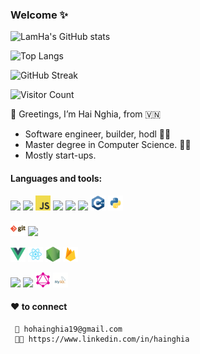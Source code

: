 ### Welcome ✨

![LamHa's GitHub stats](https://github-readme-stats.vercel.app/api?username=hainghia&show_icons=true&theme=cobalt&custom_title=Hai%20Nghia%27s%20Stats)

![Top Langs](https://github-readme-stats.vercel.app/api/top-langs/?username=hainghia&theme=radical)

![GitHub Streak](https://github-readme-streak-stats.herokuapp.com/?user=hainghia&include_all_commits=true&theme=radical)

![Visitor Count](https://profile-counter.glitch.me/hainghia/count.svg)

👋 Greetings, I’m Hai Nghia, from 🇻🇳
- Software engineer, builder, hodl 👷‍♂️
- Master degree in Computer Science. 👨‍🎓
- Mostly start-ups.

#### Languages and tools: 

<code><img height="24" src="https://user-images.githubusercontent.com/9162651/214869346-6c34dea8-f27c-4c17-931c-599d2544a6a5.png"></code>
<code><img height="24" src="https://user-images.githubusercontent.com/9162651/214869618-1bd1db04-1099-439f-a7ee-1d9ece201af8.png"></code>
<code><img height="24" src="https://raw.githubusercontent.com/github/explore/80688e429a7d4ef2fca1e82350fe8e3517d3494d/topics/javascript/javascript.png"></code>
<code><img height="24" src="https://user-images.githubusercontent.com/9162651/214870915-eaf98d43-3927-4742-8f83-27fb06dccc4f.png"></code>
<code><img height="24" src="https://user-images.githubusercontent.com/9162651/214872388-23c08d3c-9f2b-4695-a1e5-c1d86d86d3b4.png"></code>
<code><img height="24" src="https://user-images.githubusercontent.com/9162651/214872105-fd56eae9-0f49-49de-9d73-eee569ea64a7.png"></code>
<code><img height="24" src="https://raw.githubusercontent.com/github/explore/80688e429a7d4ef2fca1e82350fe8e3517d3494d/topics/cpp/cpp.png"></code>
<code><img height="24" src="https://raw.githubusercontent.com/github/explore/80688e429a7d4ef2fca1e82350fe8e3517d3494d/topics/python/python.png"></code>

<code><img height="24" src="https://raw.githubusercontent.com/github/explore/80688e429a7d4ef2fca1e82350fe8e3517d3494d/topics/git/git.png"></code>
<code><img height="24" src="https://user-images.githubusercontent.com/9162651/214871106-d80c6298-bba0-44a6-a1e6-a6a183debfed.png"></code>

<code><img height="24" src="https://raw.githubusercontent.com/github/explore/80688e429a7d4ef2fca1e82350fe8e3517d3494d/topics/vue/vue.png"></code>
<code><img height="24" src="https://raw.githubusercontent.com/github/explore/80688e429a7d4ef2fca1e82350fe8e3517d3494d/topics/react/react.png"></code>
<code><img height="24" src="https://raw.githubusercontent.com/github/explore/80688e429a7d4ef2fca1e82350fe8e3517d3494d/topics/nodejs/nodejs.png"></code>
<code><img height="24" src="https://raw.githubusercontent.com/github/explore/80688e429a7d4ef2fca1e82350fe8e3517d3494d/topics/firebase/firebase.png"></code>

<code><img height="24" src="https://user-images.githubusercontent.com/9162651/214870236-342a93de-d344-4750-a520-51f424cc9a6d.png"></code>
<code><img height="24" src="https://user-images.githubusercontent.com/9162651/214873786-299d5b1b-3104-4ac7-b5fc-e43f82f4392f.png"></code>
<code><img height="24" src="https://raw.githubusercontent.com/github/explore/5c058a388828bb5fde0bcafd4bc867b5bb3f26f3/topics/graphql/graphql.png"></code>
<code><img height="24" src="https://raw.githubusercontent.com/github/explore/80688e429a7d4ef2fca1e82350fe8e3517d3494d/topics/mysql/mysql.png"></code>

#### ❤️  to connect
     📩 hohainghia19@gmail.com
     👨‍💻 https://www.linkedin.com/in/hainghia
